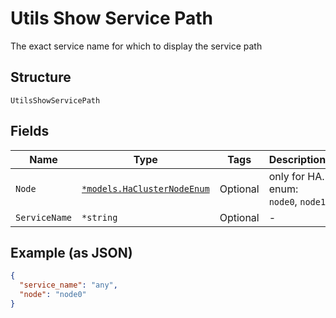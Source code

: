 
# Utils Show Service Path

The exact service name for which to display the service path

## Structure

`UtilsShowServicePath`

## Fields

| Name | Type | Tags | Description |
|  --- | --- | --- | --- |
| `Node` | [`*models.HaClusterNodeEnum`](../../doc/models/ha-cluster-node-enum.md) | Optional | only for HA. enum: `node0`, `node1` |
| `ServiceName` | `*string` | Optional | - |

## Example (as JSON)

```json
{
  "service_name": "any",
  "node": "node0"
}
```

